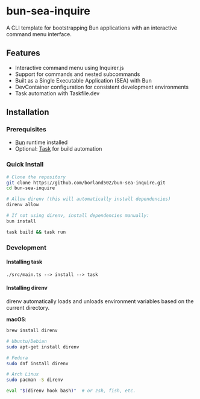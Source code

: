 # bun-sea-inquire

A CLI template for bootstrapping Bun applications with an interactive command menu interface.

## Features

- Interactive command menu using Inquirer.js
- Support for commands and nested subcommands
- Built as a Single Executable Application (SEA) with Bun
- DevContainer configuration for consistent development environments
- Task automation with Taskfile.dev

## Installation

### Prerequisites

- [Bun](https://bun.sh/) runtime installed
- Optional: [Task](https://taskfile.dev/) for build automation

### Quick Install

```bash
# Clone the repository
git clone https://github.com/borland502/bun-sea-inquire.git
cd bun-sea-inquire

# Allow direnv (this will automatically install dependencies)
direnv allow

# If not using direnv, install dependencies manually:
bun install

task build && task run
```

### Development

#### Installing task

`./src/main.ts --> install --> task`

#### Installing direnv

direnv automatically loads and unloads environment variables based on the current directory.

**macOS**:

```bash
brew install direnv

# Ubuntu/Debian
sudo apt-get install direnv

# Fedora
sudo dnf install direnv

# Arch Linux
sudo pacman -S direnv

eval "$(direnv hook bash)"  # or zsh, fish, etc.
```
